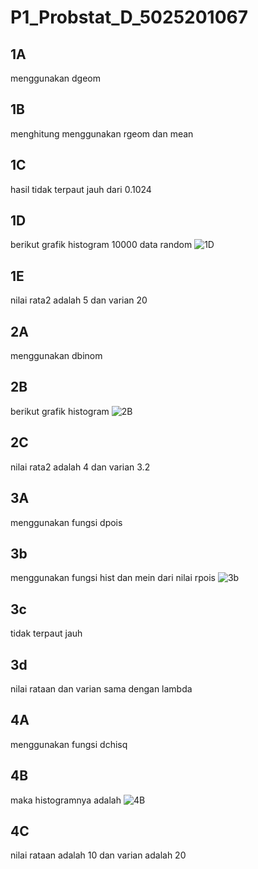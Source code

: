 # P1_Probstat_D_5025201067

## 1A

menggunakan dgeom

## 1B

menghitung menggunakan rgeom dan mean

## 1C

hasil tidak terpaut jauh dari 0.1024

## 1D

berikut grafik histogram 10000 data random
![1D](https://media.discordapp.net/attachments/869563207658913802/962706195561476096/unknown.png)

## 1E

nilai rata2 adalah 5 dan varian 20

## 2A

menggunakan dbinom

## 2B

berikut grafik histogram
![2B](https://media.discordapp.net/attachments/869563207658913802/962712887732875314/unknown.png)

## 2C

nilai rata2 adalah 4 dan varian 3.2

## 3A

menggunakan fungsi dpois

## 3b

menggunakan fungsi hist dan mein dari nilai rpois
![3b](https://media.discordapp.net/attachments/869563207658913802/962715308764823572/unknown.png)

## 3c

tidak terpaut jauh

## 3d

nilai rataan dan varian sama dengan lambda

## 4A

menggunakan fungsi dchisq

## 4B

maka histogramnya adalah
![4B](https://media.discordapp.net/attachments/869563207658913802/962717196449112115/unknown.png)

## 4C

nilai rataan adalah 10 dan varian adalah 20
